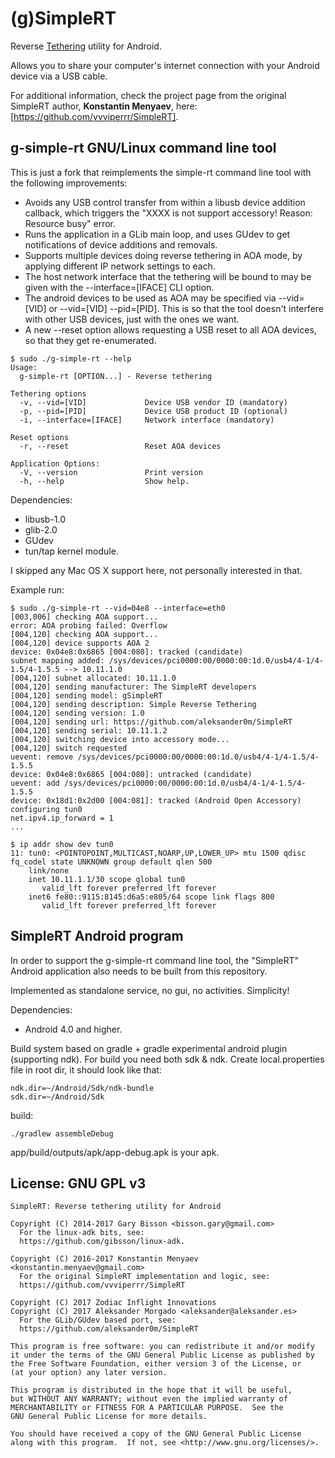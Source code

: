 
# (g)SimpleRT

Reverse [Tethering](https://en.wikipedia.org/wiki/Tethering) utility for Android.

Allows you to share your computer's internet connection with your Android device via a USB cable.

For additional information, check the project page from the original SimpleRT author, **Konstantin Menyaev**, here: [https://github.com/vvviperrr/SimpleRT].

## g-simple-rt GNU/Linux command line tool

This is just a fork that reimplements the simple-rt command line tool with the following improvements:
 - Avoids any USB control transfer from within a libusb device addition callback, which triggers the "XXXX is not support accessory! Reason: Resource busy" error.
 - Runs the application in a GLib main loop, and uses GUdev to get notifications of device additions and removals.
 - Supports multiple devices doing reverse tethering in AOA mode, by applying different IP network settings to each.
 - The host network interface that the tethering will be bound to may be given with the --interface=[IFACE] CLI option.
 - The android devices to be used as AOA may be specified via --vid=[VID] or --vid=[VID] --pid=[PID]. This is so that the tool doesn't interfere with other USB devices, just with the ones we want.
 - A new --reset option allows requesting a USB reset to all AOA devices, so that they get re-enumerated.

```
$ sudo ./g-simple-rt --help
Usage:
  g-simple-rt [OPTION...] - Reverse tethering

Tethering options
  -v, --vid=[VID]             Device USB vendor ID (mandatory)
  -p, --pid=[PID]             Device USB product ID (optional)
  -i, --interface=[IFACE]     Network interface (mandatory)

Reset options
  -r, --reset                 Reset AOA devices

Application Options:
  -V, --version               Print version
  -h, --help                  Show help.
```

Dependencies:
  - libusb-1.0
  - glib-2.0
  - GUdev
  - tun/tap kernel module.

I skipped any Mac OS X support here, not personally interested in that.

Example run:
```
$ sudo ./g-simple-rt --vid=04e8 --interface=eth0
[003,006] checking AOA support...
error: AOA probing failed: Overflow
[004,120] checking AOA support...
[004,120] device supports AOA 2
device: 0x04e8:0x6865 [004:080]: tracked (candidate)
subnet mapping added: /sys/devices/pci0000:00/0000:00:1d.0/usb4/4-1/4-1.5/4-1.5.5 --> 10.11.1.0
[004,120] subnet allocated: 10.11.1.0
[004,120] sending manufacturer: The SimpleRT developers
[004,120] sending model: gSimpleRT
[004,120] sending description: Simple Reverse Tethering
[004,120] sending version: 1.0
[004,120] sending url: https://github.com/aleksander0m/SimpleRT
[004,120] sending serial: 10.11.1.2
[004,120] switching device into accessory mode...
[004,120] switch requested
uevent: remove /sys/devices/pci0000:00/0000:00:1d.0/usb4/4-1/4-1.5/4-1.5.5
device: 0x04e8:0x6865 [004:080]: untracked (candidate)
uevent: add /sys/devices/pci0000:00/0000:00:1d.0/usb4/4-1/4-1.5/4-1.5.5
device: 0x18d1:0x2d00 [004:081]: tracked (Android Open Accessory)
configuring tun0
net.ipv4.ip_forward = 1
...

$ ip addr show dev tun0
11: tun0: <POINTOPOINT,MULTICAST,NOARP,UP,LOWER_UP> mtu 1500 qdisc fq_codel state UNKNOWN group default qlen 500
    link/none
    inet 10.11.1.1/30 scope global tun0
       valid_lft forever preferred_lft forever
    inet6 fe80::9115:8145:d6a5:e805/64 scope link flags 800
       valid_lft forever preferred_lft forever
```

## SimpleRT Android program

In order to support the g-simple-rt command line tool, the "SimpleRT" Android application also needs to be built from this repository.

Implemented as standalone service, no gui, no activities. Simplicity!

Dependencies:
  - Android 4.0 and higher.

Build system based on gradle + gradle experimental android plugin (supporting ndk). For build you need both sdk & ndk.
Create local.properties file in root dir, it should look like that:
```
ndk.dir=~/Android/Sdk/ndk-bundle
sdk.dir=~/Android/Sdk
```
build:
```
./gradlew assembleDebug
```
app/build/outputs/apk/app-debug.apk is your apk.

## License: GNU GPL v3

```
SimpleRT: Reverse tethering utility for Android

Copyright (C) 2014-2017 Gary Bisson <bisson.gary@gmail.com>
  For the linux-adk bits, see:
  https://github.com/gibsson/linux-adk.

Copyright (C) 2016-2017 Konstantin Menyaev <konstantin.menyaev@gmail.com>
  For the original SimpleRT implementation and logic, see:
  https://github.com/vvviperrr/SimpleRT

Copyright (C) 2017 Zodiac Inflight Innovations
Copyright (C) 2017 Aleksander Morgado <aleksander@aleksander.es>
  For the GLib/GUdev based port, see:
  https://github.com/aleksander0m/SimpleRT

This program is free software: you can redistribute it and/or modify
it under the terms of the GNU General Public License as published by
the Free Software Foundation, either version 3 of the License, or
(at your option) any later version.

This program is distributed in the hope that it will be useful,
but WITHOUT ANY WARRANTY; without even the implied warranty of
MERCHANTABILITY or FITNESS FOR A PARTICULAR PURPOSE.  See the
GNU General Public License for more details.

You should have received a copy of the GNU General Public License
along with this program.  If not, see <http://www.gnu.org/licenses/>.
```